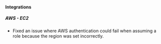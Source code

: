 
#### Integrations

##### AWS - EC2

- Fixed an issue where AWS authentication could fail when assuming a role because the region was set incorrectly.
